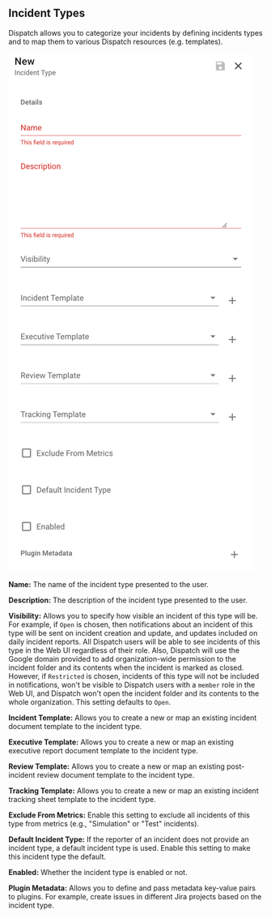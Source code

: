 ## Incident Types

Dispatch allows you to categorize your incidents by defining incidents types and to map them to various Dispatch resources (e.g. templates).

![](../../../.gitbook/assets/admin-ui-incident-types.png)

**Name:** The name of the incident type presented to the user.

**Description:** The description of the incident type presented to the user.

**Visibility:** Allows you to specify how visible an incident of this type will be. For example, if `Open` is chosen, then notifications about an incident of this type will be sent on incident creation and update, and updates included on daily incident reports. All Dispatch users will be able to see incidents of this type in the Web UI regardless of their role. Also, Dispatch will use the Google domain provided to add organization-wide permission to the incident folder and its contents when the incident is marked as closed. However, if `Restricted` is chosen, incidents of this type will not be included in notifications, won't be visible to Dispatch users with a `member` role in the Web UI, and Dispatch won't open the incident folder and its contents to the whole organization. This setting defaults to `Open`.

**Incident Template:** Allows you to create a new or map an existing incident document template to the incident type.

**Executive Template:** Allows you to create a new or map an existing executive report document template to the incident type.

**Review Template:** Allows you to create a new or map an existing post-incident review document template to the incident type.

**Tracking Template:** Allows you to create a new or map an existing incident tracking sheet template to the incident type.

**Exclude From Metrics:** Enable this setting to exclude all incidents of this type from metrics (e.g., "Simulation" or "Test" incidents).

**Default Incident Type:** If the reporter of an incident does not provide an incident type, a default incident type is used. Enable this setting to make this incident type the default.

**Enabled:** Whether the incident type is enabled or not.

**Plugin Metadata:** Allows you to define and pass metadata key-value pairs to plugins. For example, create issues in different Jira projects based on the incident type.
